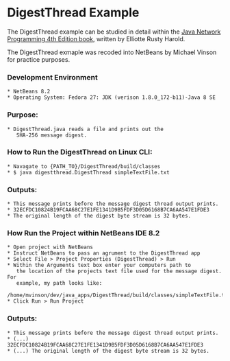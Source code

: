 DigestThread Example
====================

The DigestThread example can be studied in detail within the [Java Network Programming 4th Edition book](http://shop.oreilly.com/product/0636920028420.do), written by Elliotte Rusty Harold.
 
The DigestThread exmaple was recoded into NetBeans by Michael Vinson for practice purposes.

### Development Environment
    * NetBeans 8.2
    * Operating System: Fedora 27: JDK (verison 1.8.0_172-b11)-Java 8 SE 

### Purpose:
    * DigestThread.java reads a file and prints out the 
       SHA-256 message digest.

### How to Run the DigestThread on Linux CLI:
    * Navagate to {PATH_TO}/DigestThread/build/classes
    * $ java digestthread.DigestThread simpleTextFile.txt

### Outputs: 
    * This message prints before the message digest thread output prints.
    * 32ECFDC10824B19FCAA68C27E1FE1341D9B5FDF3D05D6168B7CA6AA547E1FDE3
    * The original length of the digest byte stream is 32 bytes.

###  How Run the Project within NetBeans IDE 8.2
    * Open project with NetBeans
    * Instruct NetBeans to pass an agrument to the DigestThread app
    * Select File > Project Properties (DigestThread) > Run
    * Within the Arguments text box enter your computers path to 
       the location of the projects text file used for the message digest. For
       example, my path looks like: 
       /home/mvinson/dev/java_apps/DigestThread/build/classes/simpleTextFile.txt
    * Click Run > Run Project

### Outputs:
    * This message prints before the message digest thread output prints.
    * (...) 32ECFDC10824B19FCAA68C27E1FE1341D9B5FDF3D05D6168B7CA6AA547E1FDE3
    * (...) The original length of the digest byte stream is 32 bytes.
